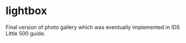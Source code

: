 # lightbox
Final version of photo gallery which was eventually implemented in IDS Little 500 guide.
